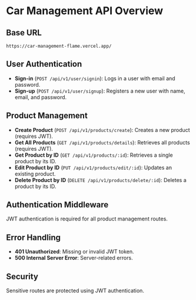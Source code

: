 # Car Management API Overview

## Base URL

`https://car-management-flame.vercel.app/`

## User Authentication

- **Sign-in** (`POST /api/v1/user/signin`): Logs in a user with email and password.
- **Sign-up** (`POST /api/v1/user/signup`): Registers a new user with name, email, and password.

## Product Management

- **Create Product** (`POST /api/v1/products/create`): Creates a new product (requires JWT).
- **Get All Products** (`GET /api/v1/products/details`): Retrieves all products (requires JWT).
- **Get Product by ID** (`GET /api/v1/products/:id`): Retrieves a single product by its ID.
- **Edit Product by ID** (`PUT /api/v1/products/edit/:id`): Updates an existing product.
- **Delete Product by ID** (`DELETE /api/v1/products/delete/:id`): Deletes a product by its ID.

## Authentication Middleware

JWT authentication is required for all product management routes.

## Error Handling

- **401 Unauthorized**: Missing or invalid JWT token.
- **500 Internal Server Error**: Server-related errors.

## Security

Sensitive routes are protected using JWT authentication.
